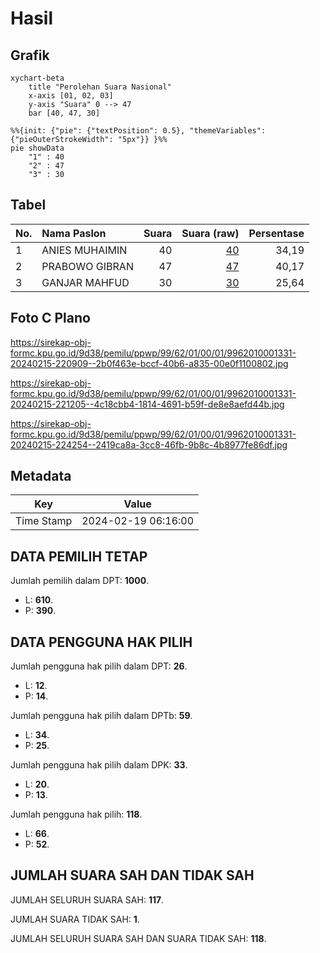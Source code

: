 # Hasil

## Grafik

```mermaid
xychart-beta
    title "Perolehan Suara Nasional"
    x-axis [01, 02, 03]
    y-axis "Suara" 0 --> 47
    bar [40, 47, 30]
```

```mermaid
%%{init: {"pie": {"textPosition": 0.5}, "themeVariables": {"pieOuterStrokeWidth": "5px"}} }%%
pie showData
    "1" : 40
    "2" : 47
    "3" : 30
```

## Tabel

| No. | Nama Paslon    | Suara | Suara (raw) | Persentase |
|:--- |:-------------- | -----:| -----------:| ----------:|
| 1   | ANIES MUHAIMIN | 40    | [40][p-1]   | 34,19      |
| 2   | PRABOWO GIBRAN | 47    | [47][p-2]   | 40,17      |
| 3   | GANJAR MAHFUD  | 30    | [30][p-3]   | 25,64      |


[p-1]: https://github.com/gigit-pemilu/pemilu-2024/blob/main/pilpres/hitung-suara/sub/99-luar-negeri/sub/62-kuala-lumpur-malaysia/sub/01-kuala-lumpur-malaysia/sub/0001-kuala-lumpur-malaysia/sub/331-tps-018/sub/paslon-1.txt
[p-2]: https://github.com/gigit-pemilu/pemilu-2024/blob/main/pilpres/hitung-suara/sub/99-luar-negeri/sub/62-kuala-lumpur-malaysia/sub/01-kuala-lumpur-malaysia/sub/0001-kuala-lumpur-malaysia/sub/331-tps-018/sub/paslon-2.txt
[p-3]: https://github.com/gigit-pemilu/pemilu-2024/blob/main/pilpres/hitung-suara/sub/99-luar-negeri/sub/62-kuala-lumpur-malaysia/sub/01-kuala-lumpur-malaysia/sub/0001-kuala-lumpur-malaysia/sub/331-tps-018/sub/paslon-3.txt

## Foto C Plano

https://sirekap-obj-formc.kpu.go.id/9d38/pemilu/ppwp/99/62/01/00/01/9962010001331-20240215-220909--2b0f463e-bccf-40b6-a835-00e0f1100802.jpg

https://sirekap-obj-formc.kpu.go.id/9d38/pemilu/ppwp/99/62/01/00/01/9962010001331-20240215-221205--4c18cbb4-1814-4691-b59f-de8e8aefd44b.jpg

https://sirekap-obj-formc.kpu.go.id/9d38/pemilu/ppwp/99/62/01/00/01/9962010001331-20240215-224254--2419ca8a-3cc8-46fb-9b8c-4b8977fe86df.jpg


## Metadata

| Key        | Value               |
| ---------- | ------------------- |
| Time Stamp | 2024-02-19 06:16:00 |


## DATA PEMILIH TETAP

Jumlah pemilih dalam DPT: **1000**.
 * L: **610**.
 * P: **390**.

## DATA PENGGUNA HAK PILIH

Jumlah pengguna hak pilih dalam DPT: **26**.
 * L: **12**.
 * P: **14**.

Jumlah pengguna hak pilih dalam DPTb: **59**.
 * L: **34**.
 * P: **25**.

Jumlah pengguna hak pilih dalam DPK: **33**.
 * L: **20**.
 * P: **13**.

Jumlah pengguna hak pilih: **118**.
 * L: **66**.
 * P: **52**.

## JUMLAH SUARA SAH DAN TIDAK SAH

JUMLAH SELURUH SUARA SAH: **117**.

JUMLAH SUARA TIDAK SAH: **1**.

JUMLAH SELURUH SUARA SAH DAN SUARA TIDAK SAH: **118**.


